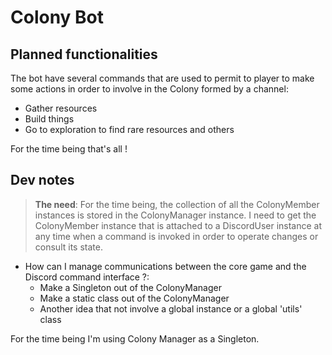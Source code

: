 ﻿# Colony Bot

## Planned functionalities
The bot have several commands that are used to permit to player to make some actions
in order to involve in the Colony formed by a channel:

- Gather resources
- Build things
- Go to exploration to find rare resources and others

For the time being that's all !

## Dev notes

> **The need**: For the time being, the collection of all the ColonyMember instances is stored in the ColonyManager instance. I need to get the ColonyMember
instance that is attached to a DiscordUser instance at any time when a command is invoked in order to operate changes or consult its state.

+ How can I manage communications between the core game and the Discord command interface ?:
    + Make a Singleton out of the ColonyManager
    + Make a static class out of the ColonyManager
    + Another idea that not involve a global instance or a global 'utils' class
  
For the time being I'm using Colony Manager as a Singleton.